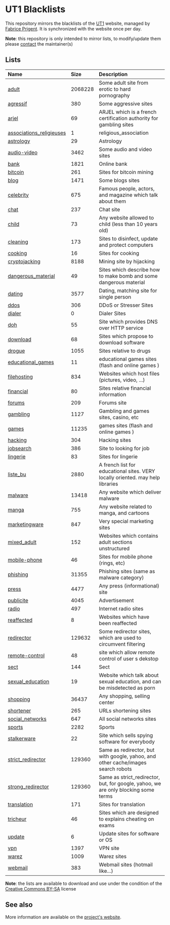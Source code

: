 # UT1 Blacklists
This repository mirrors the blacklists of the [UT1](http://www.ut-capitole.fr) website, managed by [Fabrice Prigent](http://www.ut-capitole.fr/m-fabrice-prigent--15063.kjsp?RH=1319195296040). It is synchronized with the website once per day.

__Note__: this repository is only intended to mirror lists, to modify/update them please [contact](#see-also) the maintainer(s)

## Lists
| Name | Size | Description |
|:-----|:-----|:------------|
| [adult](blacklists/adult) | 2068228 | Some adult site from erotic to hard pornography |
| [agressif](blacklists/agressif) | 380 | Some aggressive sites |
| [arjel](blacklists/arjel) | 69 | ARJEL which is a french certification authority for gambling sites |
| [associations_religieuses](blacklists/associations_religieuses) | 1 | religious_association |
| [astrology](blacklists/astrology) | 29 | Astrology |
| [audio-video](blacklists/audio-video) | 3462 | Some audio and video sites |
| [bank](blacklists/bank) | 1821 | Online bank |
| [bitcoin](blacklists/bitcoin) | 261 | Sites for bitcoin mining |
| [blog](blacklists/blog) | 1471 | Some blogs sites |
| [celebrity](blacklists/celebrity) | 675 | Famous people, actors, and magazine which talk about them |
| [chat](blacklists/chat) | 237 | Chat site |
| [child](blacklists/child) | 73 | Any website allowed to child (less than 10 years old) |
| [cleaning](blacklists/cleaning) | 173 | Sites to disinfect, update and protect computers |
| [cooking](blacklists/cooking) | 16 | Sites for cooking |
| [cryptojacking](blacklists/cryptojacking) | 8188 | Mining site by hijacking |
| [dangerous_material](blacklists/dangerous_material) | 49 | Sites which describe how to make bomb and some dangerous material |
| [dating](blacklists/dating) | 3577 | Dating, matching site for single person |
| [ddos](blacklists/ddos) | 306 | DDoS or Stresser Sites |
| [dialer](blacklists/dialer) | 0 | Dialer Sites |
| [doh](blacklists/doh) | 55 | Site which provides DNS over HTTP service |
| [download](blacklists/download) | 68 | Sites which propose to download software |
| [drogue](blacklists/drogue) | 1055 | Sites relative to drugs |
| [educational_games](blacklists/educational_games) | 11 | educational games sites (flash and online games ) |
| [filehosting](blacklists/filehosting) | 834 | Websites which host files (pictures, video, ...) |
| [financial](blacklists/financial) | 80 | Sites relative financial information |
| [forums](blacklists/forums) | 209 | Forums site |
| [gambling](blacklists/gambling) | 1127 | Gambling and games sites, casino, etc |
| [games](blacklists/games) | 11235 | games sites (flash and online games ) |
| [hacking](blacklists/hacking) | 304 | Hacking sites |
| [jobsearch](blacklists/jobsearch) | 386 | Site to looking for job |
| [lingerie](blacklists/lingerie) | 83 | Sites for lingerie |
| [liste_bu](blacklists/liste_bu) | 2880 | A french list for educational sites. VERY locally oriented. may help libraries |
| [malware](blacklists/malware) | 13418 | Any website which deliver malware |
| [manga](blacklists/manga) | 755 | Any website related to manga, and cartoons |
| [marketingware](blacklists/marketingware) | 847 | Very special marketing sites |
| [mixed_adult](blacklists/mixed_adult) | 152 | Websites which contains adult sections unstructured |
| [mobile-phone](blacklists/mobile-phone) | 46 | Sites for mobile phone (rings, etc) |
| [phishing](blacklists/phishing) | 31355 | Phishing sites (same as malware category) |
| [press](blacklists/press) | 4477 | Any press (informational) site |
| [publicite](blacklists/publicite) | 4045 | Advertisement |
| [radio](blacklists/radio) | 497 | Internet radio sites |
| [reaffected](blacklists/reaffected) | 8 | Websites which have been reaffected |
| [redirector](blacklists/redirector) | 129632 | Some redirector sites, which are used to circumvent filtering |
| [remote-control](blacklists/remote-control) | 48 | site which allow remote control of user s dekstop |
| [sect](blacklists/sect) | 144 | Sect |
| [sexual_education](blacklists/sexual_education) | 19 | Website which talk about sexual education, and can be misdetected as porn |
| [shopping](blacklists/shopping) | 36437 | Any shopping, selling center |
| [shortener](blacklists/shortener) | 265 | URLs shortening sites |
| [social_networks](blacklists/social_networks) | 647 | All social networks sites |
| [sports](blacklists/sports) | 2282 | Sports |
| [stalkerware](blacklists/stalkerware) | 22 | Site which sells spying software for everybody |
| [strict_redirector](blacklists/strict_redirector) | 129360 | Same as redirector, but with google, yahoo, and other cache/images search robots |
| [strong_redirector](blacklists/strong_redirector) | 129360 | Same as strict_redirector, but, for google, yahoo, we are only blocking some terms |
| [translation](blacklists/translation) | 171 | Sites for translation |
| [tricheur](blacklists/tricheur) | 46 | Sites which are designed to explains cheating on exams |
| [update](blacklists/update) | 6 | Update sites for software or OS |
| [vpn](blacklists/vpn) | 1397 | VPN site |
| [warez](blacklists/warez) | 1009 | Warez sites |
| [webmail](blacklists/webmail) | 383 | Webmail sites (hotmail like...) |

__Note__: the lists are available to download and use under the condition of the [Creative Commons BY-SA](https://creativecommons.org/licenses/by-sa/4.0/)  license

## See also
More information are available on the [project's website](http://dsi.ut-capitole.fr/blacklists/index_en.php).
